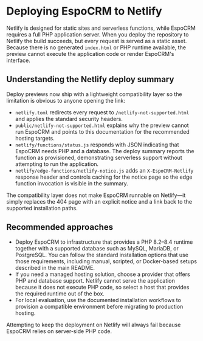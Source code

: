 # Deploying EspoCRM to Netlify

Netlify is designed for static sites and serverless functions, while EspoCRM requires a full PHP application server.
When you deploy the repository to Netlify the build succeeds, but every request is served as a static asset. Because
there is no generated `index.html` or PHP runtime available, the preview cannot execute the application code or render
EspoCRM's interface.

## Understanding the Netlify deploy summary

Deploy previews now ship with a lightweight compatibility layer so the limitation is obvious to anyone opening the
link:

* `netlify.toml` redirects every request to `/netlify-not-supported.html` and applies the standard security headers.
* `public/netlify-not-supported.html` explains why the preview cannot run EspoCRM and points to this documentation for
  the recommended hosting targets.
* `netlify/functions/status.js` responds with JSON indicating that EspoCRM needs PHP and a database. The deploy summary
  reports the function as provisioned, demonstrating serverless support without attempting to run the application.
* `netlify/edge-functions/netlify-notice.js` adds an `X-EspoCRM-Netlify` response header and controls caching for the
  notice page so the edge function invocation is visible in the summary.

The compatibility layer does not make EspoCRM runnable on Netlify—it simply replaces the 404 page with an explicit
notice and a link back to the supported installation paths.

## Recommended approaches

* Deploy EspoCRM to infrastructure that provides a PHP 8.2–8.4 runtime together with a supported database such as
  MySQL, MariaDB, or PostgreSQL. You can follow the standard installation options that use those requirements,
  including manual, scripted, or Docker-based setups described in the main README.
* If you need a managed hosting solution, choose a provider that offers PHP and database support. Netlify cannot serve the application because it does not execute PHP code, so select a host that provides the required runtime out of the box.
* For local evaluation, use the documented installation workflows to provision a compatible environment before migrating
  to production hosting.

Attempting to keep the deployment on Netlify will always fail because EspoCRM relies on server-side PHP code.
